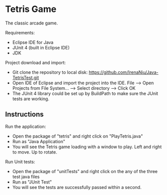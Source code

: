 Tetris Game
======

The classic arcade game.

Requirements:
* Eclipse IDE for Java
* JUnit 4 (built in Eclipse IDE)
* JDK

Project download and import:
* Git clone the repository to local disk: https://github.com/IrenaNiu/Java-TetrisTest.git
* Open IDE of Eclipse and import the project into the IDE. File --> Open Projects from File System... --> Select directory --> Click OK
* The JUnit 4 library could be set up by BuildPath to make sure the JUnit tests are working.

Instructions
------------
Run the application:
* Open the package of "tetris" and right click on "PlayTetris.java"
* Run as "Java Application"
* You will see the Tetris game loading with a window to play. Left and right to move. Up to rotate.

Run Unit tests:
* Open the package of "unitTests" and right click on the any of the three test java files
* Run as "JUnit Test"
* You will see the tests are successfully passed within a second.


